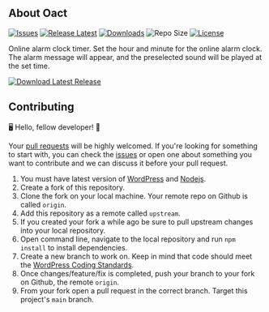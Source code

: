
## About Oact

[![Issues](https://img.shields.io/github/issues/zohaib87/oact)](https://github.com/zohaib87/oact/issues)
[![Release Latest](https://img.shields.io/github/v/release/zohaib87/oact?color=yellowgreen)](https://github.com/zohaib87/oact/releases/latest)
[![Downloads](https://img.shields.io/github/downloads/zohaib87/oact/total)](https://github.com/zohaib87/oact/releases/latest/download/oact.zip)
![Repo Size](https://img.shields.io/github/repo-size/zohaib87/oact.svg)
[![License](https://img.shields.io/github/license/zohaib87/oact)](https://github.com/zohaib87/oact/blob/master/LICENSE.md)

Online alarm clock timer. Set the hour and minute for the online alarm clock. The alarm message will appear, and the preselected sound will be played at the set time.

[![Download Latest Release](https://img.shields.io/badge/Download_Latest_Release-blue?style=for-the-badge)](https://github.com/zohaib87/oact/releases/latest/download/oact.zip)

## Contributing

🖥️ Hello, fellow developer! 🙂

Your [pull requests](https://github.com/zohaib87/oact/pulls) will be highly welcomed. If you're looking for something to start with, you can check the [issues](https://github.com/zohaib87/oact/issues) or open one about something you want to contribute and we can discuss it before your pull request.

1. You must have latest version of [WordPress](https://wordpress.org/) and [Nodejs](https://nodejs.org/en/).
2. Create a fork of this repository.
3. Clone the fork on your local machine. Your remote repo on Github is called `origin`.
4. Add this repository as a remote called `upstream`.
5. If you created your fork a while ago be sure to pull upstream changes into your local repository.
6. Open command line, navigate to the local repository and run `npm install` to install dependencies.
7. Create a new branch to work on. Keep in mind that code should meet the [WordPress Coding Standards](https://developer.wordpress.org/coding-standards/wordpress-coding-standards/).
8. Once changes/feature/fix is completed, push your branch to your fork on Github, the remote `origin`.
9. From your fork open a pull request in the correct branch. Target this project's `main` branch.
